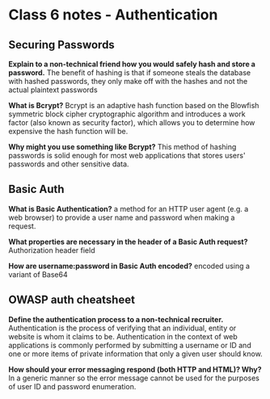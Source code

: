 # Class 6 notes - Authentication

## Securing Passwords

**Explain to a non-technical friend how you would safely hash and store a password.**
The benefit of hashing is that if someone steals the database with hashed passwords, they only make off with the hashes and not the actual plaintext passwords

**What is Bcrypt?**
Bcrypt is an adaptive hash function based on the Blowfish symmetric block cipher cryptographic algorithm and introduces a work factor (also known as security factor), which allows you to determine how expensive the hash function will be.

**Why might you use something like Bcrypt?**
This method of hashing passwords is solid enough for most web applications that stores users' passwords and other sensitive data.

## Basic Auth

**What is Basic Authentication?**
a method for an HTTP user agent (e.g. a web browser) to provide a user name and password when making a request.

**What properties are necessary in the header of a Basic Auth request?**
Authorization header field

**How are username:password in Basic Auth encoded?**
encoded using a variant of Base64

## OWASP auth cheatsheet

**Define the authentication process to a non-technical recruiter.**
Authentication is the process of verifying that an individual, entity or website is whom it claims to be. Authentication in the context of web applications is commonly performed by submitting a username or ID and one or more items of private information that only a given user should know.

**How should your error messaging respond (both HTTP and HTML)? Why?**
In a generic manner so the error message cannot be used for the purposes of user ID and password enumeration.

